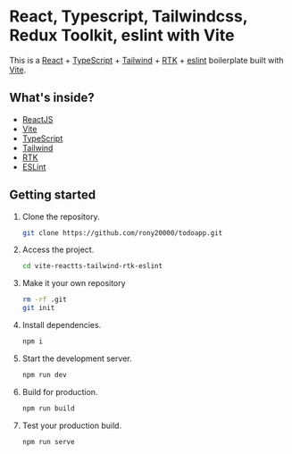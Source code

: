 # React, Typescript, Tailwindcss, Redux Toolkit, eslint with Vite

This is a [React](https://reactjs.org) + [TypeScript](https://www.typescriptlang.org/) + [Tailwind](https://tailwindcss.com/) + [RTK](https://redux-toolkit.js.org/) + [eslint](https://eslint.org/) boilerplate built with [Vite](https://vitejs.dev).

## What's inside?

- [ReactJS](https://reactjs.org)
- [Vite](https://vitejs.dev)
- [TypeScript](https://www.typescriptlang.org)
- [Tailwind](https://tailwindcss.com/)
- [RTK](https://redux-toolkit.js.org/)
- [ESLint](https://eslint.org)

## Getting started

1. Clone the repository.

   ```bash
   git clone https://github.com/rony20000/todoapp.git
   ```

2. Access the project.

   ```bash
   cd vite-reactts-tailwind-rtk-eslint
   ```

3. Make it your own repository

   ```bash
   rm -rf .git
   git init
   ```

4. Install dependencies.

   ```bash
   npm i
   ```

5. Start the development server.

   ```bash
   npm run dev
   ```

6. Build for production.

   ```bash
   npm run build
   ```

7. Test your production build.

   ```bash
   npm run serve
   ```

